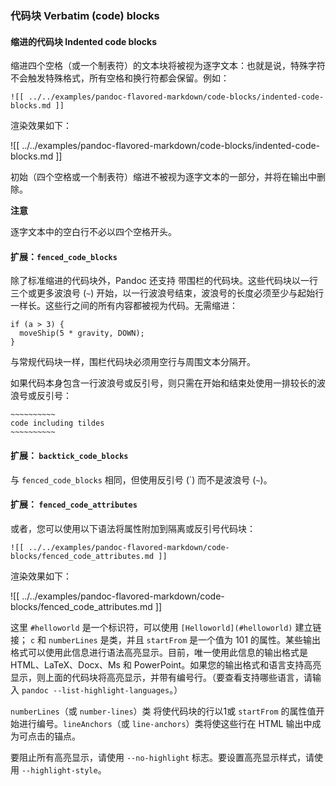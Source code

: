 ### 代码块 Verbatim (code) blocks

#### 缩进的代码块 Indented code blocks

缩进四个空格（或一个制表符）的文本块将被视为逐字文本：也就是说，特殊字符不会触发特殊格式，所有空格和换行符都会保留。例如：

```
![[ ../../examples/pandoc-flavored-markdown/code-blocks/indented-code-blocks.md ]]
```

渲染效果如下：

![[ ../../examples/pandoc-flavored-markdown/code-blocks/indented-code-blocks.md ]]

初始（四个空格或一个制表符）缩进不被视为逐字文本的一部分，并将在输出中删除。

**注意**

逐字文本中的空白行不必以四个空格开头。

#### 扩展：`fenced_code_blocks`

除了标准缩进的代码块外，Pandoc 还支持 带围栏的代码块。这些代码块以一行三个或更多波浪号 (`~`) 开始，以一行波浪号结束，波浪号的长度必须至少与起始行一样长。这些行之间的所有内容都被视为代码。无需缩进：

~~~~~~~
if (a > 3) {
  moveShip(5 * gravity, DOWN);
}
~~~~~~~

与常规代码块一样，围栏代码块必须用空行与周围文本分隔开。

如果代码本身包含一行波浪号或反引号，则只需在开始和结束处使用一排较长的波浪号或反引号：

~~~~~~~~~~~~~~~~
~~~~~~~~~~
code including tildes
~~~~~~~~~~
~~~~~~~~~~~~~~~~

#### 扩展： `backtick_code_blocks`

与 `fenced_code_blocks` 相同，但使用反引号 (\`) 而不是波浪号 (`~`)。

#### 扩展： `fenced_code_attributes`

或者，您可以使用以下语法将属性附加到隔离或反引号代码块：

~~~
![[ ../../examples/pandoc-flavored-markdown/code-blocks/fenced_code_attributes.md ]]
~~~

渲染效果如下：

![[ ../../examples/pandoc-flavored-markdown/code-blocks/fenced_code_attributes.md ]]

这里 `#helloworld` 是一个标识符，可以使用 `[Helloworld](#helloworld)` 建立链接； `c` 和 `numberLines` 是类，并且 `startFrom` 是一个值为 101 的属性。某些输出格式可以使用此信息进行语法高亮显示。目前，唯一使用此信息的输出格式是 HTML、LaTeX、Docx、Ms 和 PowerPoint。如果您的输出格式和语言支持高亮显示，则上面的代码块将高亮显示，并带有编号行。（要查看支持哪些语言，请输入 `pandoc --list-highlight-languages`。）

`numberLines`（或 `number-lines`）类 将使代码块的行以1或 `startFrom` 的属性值开始进行编号。`lineAnchors`（或 `line-anchors`）类将使这些行在 HTML 输出中成为可点击的锚点。

要阻止所有高亮显示，请使用 `--no-highlight` 标志。要设置高亮显示样式，请使用 `--highlight-style`。

